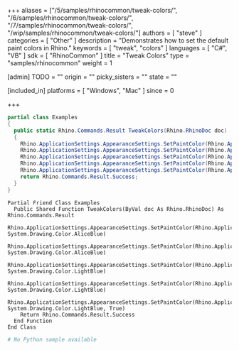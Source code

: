 +++
aliases = ["/5/samples/rhinocommon/tweak-colors/", "/6/samples/rhinocommon/tweak-colors/", "/7/samples/rhinocommon/tweak-colors/", "/wip/samples/rhinocommon/tweak-colors/"]
authors = [ "steve" ]
categories = [ "Other" ]
description = "Demonstrates how to set the default paint colors in Rhino."
keywords = [ "tweak", "colors" ]
languages = [ "C#", "VB" ]
sdk = [ "RhinoCommon" ]
title = "Tweak Colors"
type = "samples/rhinocommon"
weight = 1

[admin]
TODO = ""
origin = ""
picky_sisters = ""
state = ""

[included_in]
platforms = [ "Windows", "Mac" ]
since = 0

+++

<div class="codetab-content" id="cs">

```cs
partial class Examples
{
  public static Rhino.Commands.Result TweakColors(Rhino.RhinoDoc doc)
  {
    Rhino.ApplicationSettings.AppearanceSettings.SetPaintColor(Rhino.ApplicationSettings.PaintColor.NormalStart, System.Drawing.Color.AliceBlue);
    Rhino.ApplicationSettings.AppearanceSettings.SetPaintColor(Rhino.ApplicationSettings.PaintColor.NormalEnd, System.Drawing.Color.AliceBlue);
    Rhino.ApplicationSettings.AppearanceSettings.SetPaintColor(Rhino.ApplicationSettings.PaintColor.NormalBorder, System.Drawing.Color.LightBlue);
    Rhino.ApplicationSettings.AppearanceSettings.SetPaintColor(Rhino.ApplicationSettings.PaintColor.HotStart, System.Drawing.Color.LightBlue);
    Rhino.ApplicationSettings.AppearanceSettings.SetPaintColor(Rhino.ApplicationSettings.PaintColor.HotEnd, System.Drawing.Color.LightBlue, true);
    return Rhino.Commands.Result.Success;
  }
}
```

</div>


<div class="codetab-content" id="vb">

```vbnet
Partial Friend Class Examples
  Public Shared Function TweakColors(ByVal doc As Rhino.RhinoDoc) As Rhino.Commands.Result
	Rhino.ApplicationSettings.AppearanceSettings.SetPaintColor(Rhino.ApplicationSettings.PaintColor.NormalStart, System.Drawing.Color.AliceBlue)
	Rhino.ApplicationSettings.AppearanceSettings.SetPaintColor(Rhino.ApplicationSettings.PaintColor.NormalEnd, System.Drawing.Color.AliceBlue)
	Rhino.ApplicationSettings.AppearanceSettings.SetPaintColor(Rhino.ApplicationSettings.PaintColor.NormalBorder, System.Drawing.Color.LightBlue)
	Rhino.ApplicationSettings.AppearanceSettings.SetPaintColor(Rhino.ApplicationSettings.PaintColor.HotStart, System.Drawing.Color.LightBlue)
	Rhino.ApplicationSettings.AppearanceSettings.SetPaintColor(Rhino.ApplicationSettings.PaintColor.HotEnd, System.Drawing.Color.LightBlue, True)
	Return Rhino.Commands.Result.Success
  End Function
End Class
```

</div>


<div class="codetab-content" id="py">

```python
# No Python sample available
```

</div>

